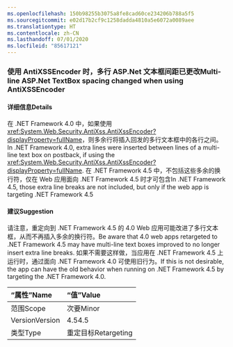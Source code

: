 ```yaml
---
ms.openlocfilehash: 150b98255b3075a8fe8cad60ce234206b788a5f5
ms.sourcegitcommit: e02d17b2cf9c1258dadda4810a5e6072a0089aee
ms.translationtype: HT
ms.contentlocale: zh-CN
ms.lasthandoff: 07/01/2020
ms.locfileid: "85617121"
---
```

### <a name="multi-line-aspnet-textbox-spacing-changed-when-using-antixssencoder"></a><span data-ttu-id="75149-101">使用 AntiXSSEncoder 时，多行 ASP.Net 文本框间距已更改</span><span class="sxs-lookup"><span data-stu-id="75149-101">Multi-line ASP.Net TextBox spacing changed when using AntiXSSEncoder</span></span>

#### <a name="details"></a><span data-ttu-id="75149-102">详细信息</span><span class="sxs-lookup"><span data-stu-id="75149-102">Details</span></span>

<span data-ttu-id="75149-103">在 .NET Framework 4.0 中，如果使用 <xref:System.Web.Security.AntiXss.AntiXssEncoder?displayProperty=fullName>，则多余行将插入回发的多行文本框中的各行之间。</span><span class="sxs-lookup"><span data-stu-id="75149-103">In .NET Framework 4.0, extra lines were inserted between lines of a multi-line text box on postback, if using the <xref:System.Web.Security.AntiXss.AntiXssEncoder?displayProperty=fullName>.</span></span> <span data-ttu-id="75149-104">在 .NET Framework 4.5 中，不包括这些多余的换行符，仅在 Web 应用面向 .NET Framework 4.5 时才可包含</span><span class="sxs-lookup"><span data-stu-id="75149-104">In .NET Framework 4.5, those extra line breaks are not included, but only if the web app is targeting .NET Framework 4.5</span></span>

#### <a name="suggestion"></a><span data-ttu-id="75149-105">建议</span><span class="sxs-lookup"><span data-stu-id="75149-105">Suggestion</span></span>

<span data-ttu-id="75149-106">请注意，重定向到 .NET Framework 4.5 的 4.0 Web 应用可能改进了多行文本框，从而不再插入多余的换行符。</span><span class="sxs-lookup"><span data-stu-id="75149-106">Be aware that 4.0 web apps retargeted to .NET Framework 4.5 may have multi-line text boxes improved to no longer insert extra line breaks.</span></span> <span data-ttu-id="75149-107">如果不需要这样做，当应用在 .NET Framework 4.5 上运行时，通过面向 .NET Framework 4.0 可使用旧行为。</span><span class="sxs-lookup"><span data-stu-id="75149-107">If this is not desirable, the app  can have the old behavior when running on .NET Framework 4.5 by targeting the .NET Framework 4.0.</span></span>

| <span data-ttu-id="75149-108">“属性”</span><span class="sxs-lookup"><span data-stu-id="75149-108">Name</span></span>    | <span data-ttu-id="75149-109">“值”</span><span class="sxs-lookup"><span data-stu-id="75149-109">Value</span></span>       |
|:--------|:------------|
| <span data-ttu-id="75149-110">范围</span><span class="sxs-lookup"><span data-stu-id="75149-110">Scope</span></span>   | <span data-ttu-id="75149-111">次要</span><span class="sxs-lookup"><span data-stu-id="75149-111">Minor</span></span>       |
| <span data-ttu-id="75149-112">Version</span><span class="sxs-lookup"><span data-stu-id="75149-112">Version</span></span> | <span data-ttu-id="75149-113">4.5</span><span class="sxs-lookup"><span data-stu-id="75149-113">4.5</span></span>         |
| <span data-ttu-id="75149-114">类型</span><span class="sxs-lookup"><span data-stu-id="75149-114">Type</span></span>    | <span data-ttu-id="75149-115">重定目标</span><span class="sxs-lookup"><span data-stu-id="75149-115">Retargeting</span></span> |
